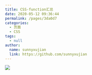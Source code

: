 ```yaml
---
title: CSS-function汇总
date: 2020-05-12 09:36:44
permalink: /pages/3da0d7
categories: 
  - 页面
  - CSS
tags: 
  - null
author: 
  name: sunnyxujian
  link: https://github.com/sunnyxujian
---
```

![](https://cdn.jsdelivr.net/gh/xugaoyi/image_store/blog/20200512161232.jpg)
